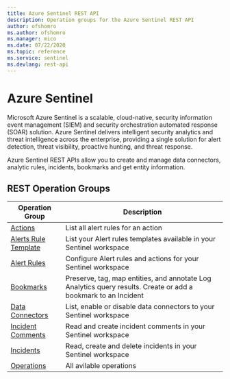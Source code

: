 ```yaml
---
title: Azure Sentinel REST API
description: Operation groups for the Azure Sentinel REST API
author: ofshomro
ms.author: ofshomro
ms.manager: mico
ms.date: 07/22/2020
ms.topic: reference
ms.service: sentinel
ms.devlang: rest-api
---
```


# Azure Sentinel
Microsoft Azure Sentinel is a scalable, cloud-native, security information event management (SIEM) and security orchestration automated response (SOAR) solution. Azure Sentinel delivers intelligent security analytics and threat intelligence across the enterprise, providing a single solution for alert detection, threat visibility, proactive hunting, and threat response.

Azure Sentinel REST APIs allow you to create and manage data connectors, analytic rules, incidents, bookmarks and get entity information.

## REST Operation Groups

| Operation Group | Description |
| --- | --- |
| [Actions](xref:management.azure.com.securityinsights.actions) | List all alert rules for an action |
| [Alerts Rule Template](xref:management.azure.com.securityinsights.alertruletemplates) | List your Alert rules templates available in your Sentinel workspace  |
| [Alert Rules](xref:management.azure.com.securityinsights.alertrules) | Configure Alert rules and actions for your Sentinel workspace |
| [Bookmarks](xref:management.azure.com.securityinsights.bookmarks) | Preserve, tag, map entities, and annotate Log Analytics query results. Create or add a bookmark to an Incident |
| [Data Connectors](xref:management.azure.com.securityinsights.dataconnectors) | List, enable or disable data connectors to your Sentinel workspace|
| [Incident Comments](xref:management.azure.com.securityinsights.incidentcomments) | Read and create incident comments in your Sentinel workspace |
| [Incidents](xref:management.azure.com.securityinsights.incidents) | Read, create and delete incidents in your Sentinel workspace |
| [Operations](xref:management.azure.com.securityinsights.operations) | All avilable operations

